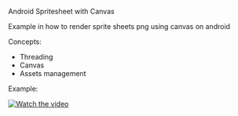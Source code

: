 Android Spritesheet with Canvas

Example in how to render sprite sheets png using canvas on android

Concepts:
- Threading
- Canvas
- Assets management

Example:

[![Watch the video](https://img.youtube.com/vi/jO1gbbBC2sc/maxresdefault.jpg)](https://youtu.be/jO1gbbBC2sc)
